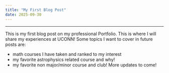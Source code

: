 ```yaml
---
title: "My First Blog Post"
date: 2025-09-30
---
```

---
This is my first blog post on my professional Portfolio. This is where I will share my experiences at UCONN! Some topics I want to cover in future posts are:

- math courses I have taken and ranked to my interest
- my favorite astrophysics related course and why!
- my favorite non major/minor course and club!
More updates to come!

